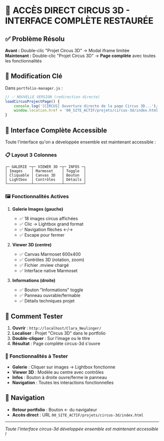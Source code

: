 # 🎪 ACCÈS DIRECT CIRCUS 3D - INTERFACE COMPLÈTE RESTAURÉE

## ✅ **Problème Résolu**

**Avant :** Double-clic "Projet Circus 3D" → Modal iframe limitée  
**Maintenant :** Double-clic "Projet Circus 3D" → **Page complète** avec toutes les fonctionnalités

## 🔧 **Modification Clé**

Dans `portfolio-manager.js` :

```javascript
// ✅ NOUVELLE VERSION (redirection directe)
loadCircusProjectPage() {
    console.log('[CIRCUS] Ouverture directe de la page Circus 3D...');
    window.location.href = '00_SITE_ACTIF/projets/circus-3d/index.html';
}
```

## 🎯 **Interface Complète Accessible**

Toute l'interface qu'on a développée ensemble est maintenant accessible :

### 📋 **Layout 3 Colonnes**
```
┌─ GALERIE ─┬─ VIEWER 3D ─┬─ INFOS ─┐
│ Images    │ Marmoset    │ Toggle  │
│ Cliquable │ Canvas 3D   │ Bouton  │
│ Lightbox  │ Contrôles   │ Détails │
└───────────┴─────────────┴─────────┘
```

### 🖼️ **Fonctionnalités Actives**

1. **Galerie Images (gauche)**
   - ✅ 18 images circus affichées
   - ✅ Clic → Lightbox grand format
   - ✅ Navigation flèches ←/→
   - ✅ Escape pour fermer

2. **Viewer 3D (centre)**
   - ✅ Canvas Marmoset 600x400
   - ✅ Contrôles 3D (rotation, zoom)
   - ✅ Fichier .mview chargé
   - ✅ Interface native Marmoset

3. **Informations (droite)**
   - ✅ Bouton "Informations" toggle
   - ✅ Panneau ouvrable/fermable
   - ✅ Détails techniques projet

## 🚀 **Comment Tester**

1. **Ouvrir** : `http://localhost/Clara_Neulinger/`
2. **Localiser** : Projet "Circus 3D" dans le portfolio
3. **Double-cliquer** : Sur l'image ou le titre
4. **Résultat** : Page complète circus-3d s'ouvre

### 🎪 **Fonctionnalités à Tester**

- **Galerie** : Cliquer sur images → Lightbox fonctionne
- **Viewer 3D** : Modèle au centre avec contrôles
- **Infos** : Bouton à droite ouvre/ferme le panneau
- **Navigation** : Toutes les interactions fonctionnelles

## 🔄 **Navigation**

- **Retour portfolio** : Bouton ← du navigateur
- **Accès direct** : URL `00_SITE_ACTIF/projets/circus-3d/index.html`

---
*Toute l'interface circus-3d développée ensemble est maintenant accessible !*
